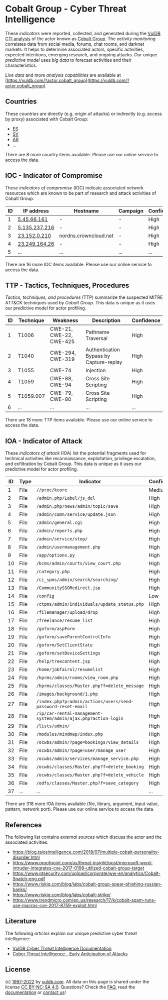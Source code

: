 # Cobalt Group - Cyber Threat Intelligence

These _indicators_ were reported, collected, and generated during the [VulDB CTI analysis](https://vuldb.com/?kb.cti) of the actor known as [Cobalt Group](https://vuldb.com/?actor.cobalt_group). The _activity monitoring_ correlates data from social media, forums, chat rooms, and darknet markets. It helps to determine associated actors, specific activities, expected intentions, emerging research, and ongoing attacks. Our unique _predictive model_ uses _big data_ to forecast activities and their characteristics.

_Live data_ and more _analysis capabilities_ are available at [https://vuldb.com/?actor.cobalt_group](https://vuldb.com/?actor.cobalt_group)

## Countries

These _countries_ are directly (e.g. origin of attacks) or indirectly (e.g. access by proxy) associated with Cobalt Group:

* [ES](https://vuldb.com/?country.es)
* [SV](https://vuldb.com/?country.sv)
* [AR](https://vuldb.com/?country.ar)
* ...

There are 8 more country items available. Please use our online service to access the data.

## IOC - Indicator of Compromise

These _indicators of compromise_ (IOC) indicate associated network resources which are known to be part of research and attack activities of Cobalt Group.

ID | IP address | Hostname | Campaign | Confidence
-- | ---------- | -------- | -------- | ----------
1 | [5.45.66.161](https://vuldb.com/?ip.5.45.66.161) | - | - | High
2 | [5.135.237.216](https://vuldb.com/?ip.5.135.237.216) | - | - | High
3 | [23.152.0.210](https://vuldb.com/?ip.23.152.0.210) | nordns.crowncloud.net | - | High
4 | [23.249.164.26](https://vuldb.com/?ip.23.249.164.26) | - | - | High
5 | ... | ... | ... | ...

There are 16 more IOC items available. Please use our online service to access the data.

## TTP - Tactics, Techniques, Procedures

_Tactics, techniques, and procedures_ (TTP) summarize the suspected MITRE ATT&CK techniques used by _Cobalt Group_. This data is unique as it uses our predictive model for actor profiling.

ID | Technique | Weakness | Description | Confidence
-- | --------- | -------- | ----------- | ----------
1 | T1006 | CWE-21, CWE-22, CWE-425 | Pathname Traversal | High
2 | T1040 | CWE-294, CWE-319 | Authentication Bypass by Capture-replay | High
3 | T1055 | CWE-74 | Injection | High
4 | T1059 | CWE-88, CWE-94 | Cross Site Scripting | High
5 | T1059.007 | CWE-79, CWE-80 | Cross Site Scripting | High
6 | ... | ... | ... | ...

There are 18 more TTP items available. Please use our online service to access the data.

## IOA - Indicator of Attack

These _indicators of attack_ (IOA) list the potential fragments used for technical activities like reconnaissance, exploitation, privilege escalation, and exfiltration by Cobalt Group. This data is unique as it uses our predictive model for actor profiling.

ID | Type | Indicator | Confidence
-- | ---- | --------- | ----------
1 | File | `//proc/kcore` | Medium
2 | File | `/admin.php/Label/js_del` | High
3 | File | `/admin.php/news/admin/topic/save` | High
4 | File | `/admin/comn/service/update.json` | High
5 | File | `/admin/general.cgi` | High
6 | File | `/admin/reports.php` | High
7 | File | `/admin/service/stop/` | High
8 | File | `/admin/usermanagement.php` | High
9 | File | `/app/options.py` | High
10 | File | `/bcms/admin/courts/view_court.php` | High
11 | File | `/category.php` | High
12 | File | `/ci_spms/admin/search/searching/` | High
13 | File | `/CommunitySSORedirect.jsp` | High
14 | File | `/config` | Low
15 | File | `/ctpms/admin/individuals/update_status.php` | High
16 | File | `/filemanager/upload/drop` | High
17 | File | `/freelance/resume_list` | High
18 | File | `/goform/aspForm` | High
19 | File | `/goform/saveParentControlInfo` | High
20 | File | `/goform/SetClientState` | High
21 | File | `/goform/setDeviceSettings` | High
22 | File | `/help/treecontent.jsp` | High
23 | File | `/home/jobfairol/resumelist` | High
24 | File | `/hprms/admin/rooms/view_room.php` | High
25 | File | `/hprms/classes/Master.php?f=delete_message` | High
26 | File | `/images/background/1.php` | High
27 | File | `/index.php?p=admin/actions/users/send-password-reset-email` | High
28 | File | `/ip/car-rental-management-system/admin/ajax.php?action=login` | High
29 | File | `/lists/admin/` | High
30 | File | `/modules/mindmap/index.php` | High
31 | File | `/ocwbs/admin/?page=bookings/view_details` | High
32 | File | `/ocwbs/admin/?page=user/manage_user` | High
33 | File | `/ocwbs/admin/services/manage_service.php` | High
34 | File | `/ocwbs/classes/Master.php?f=delete_booking` | High
35 | File | `/ocwbs/classes/Master.php?f=delete_vehicle` | High
36 | File | `/odfs/classes/Master.php?f=save_category` | High
37 | ... | ... | ...

There are 318 more IOA items available (file, library, argument, input value, pattern, network port). Please use our online service to access the data.

## References

The following list contains _external sources_ which discuss the actor and the associated activities:

* https://blog.talosintelligence.com/2018/07/multiple-cobalt-personality-disorder.html
* https://www.proofpoint.com/us/threat-insight/post/microsoft-word-intruder-integrates-cve-2017-0199-utilized-cobalt-group-target
* https://www.ptsecurity.com/upload/corporate/ww-en/analytics/Cobalt-Snatch-eng.pdf
* https://www.riskiq.com/blog/labs/cobalt-group-spear-phishing-russian-banks/
* https://www.riskiq.com/blog/labs/cobalt-strike/
* https://www.trendmicro.com/en_us/research/17/k/cobalt-spam-runs-use-macros-cve-2017-8759-exploit.html

## Literature

The following _articles_ explain our unique predictive cyber threat intelligence:

* [VulDB Cyber Threat Intelligence Documentation](https://vuldb.com/?kb.cti)
* [Cyber Threat Intelligence - Early Anticipation of Attacks](https://www.scip.ch/en/?labs.20201022)

## License

(c) [1997-2022](https://vuldb.com/?kb.changelog) by [vuldb.com](https://vuldb.com/?kb.about). All data on this page is shared under the license [CC BY-NC-SA 4.0](https://creativecommons.org/licenses/by-nc-sa/4.0/). Questions? Check the [FAQ](https://vuldb.com/?kb.faq), read the [documentation](https://vuldb.com/?kb) or [contact us](https://vuldb.com/?contact)!
